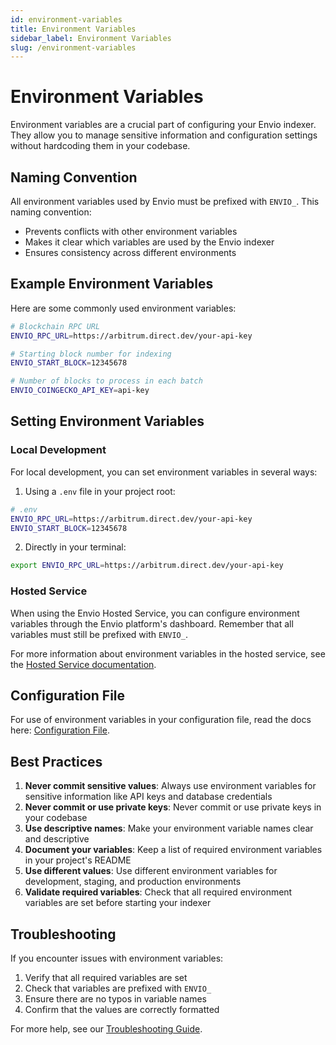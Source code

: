 ```yaml
---
id: environment-variables
title: Environment Variables
sidebar_label: Environment Variables
slug: /environment-variables
---
```


# Environment Variables

Environment variables are a crucial part of configuring your Envio indexer. They allow you to manage sensitive information and configuration settings without hardcoding them in your codebase.

## Naming Convention

All environment variables used by Envio must be prefixed with `ENVIO_`. This naming convention:
- Prevents conflicts with other environment variables
- Makes it clear which variables are used by the Envio indexer
- Ensures consistency across different environments

## Example Environment Variables

Here are some commonly used environment variables:

```bash
# Blockchain RPC URL
ENVIO_RPC_URL=https://arbitrum.direct.dev/your-api-key

# Starting block number for indexing
ENVIO_START_BLOCK=12345678

# Number of blocks to process in each batch
ENVIO_COINGECKO_API_KEY=api-key

```

## Setting Environment Variables

### Local Development

For local development, you can set environment variables in several ways:

1. Using a `.env` file in your project root:
```bash
# .env
ENVIO_RPC_URL=https://arbitrum.direct.dev/your-api-key
ENVIO_START_BLOCK=12345678
```

2. Directly in your terminal:
```bash
export ENVIO_RPC_URL=https://arbitrum.direct.dev/your-api-key
```

### Hosted Service

When using the Envio Hosted Service, you can configure environment variables through the Envio platform's dashboard. Remember that all variables must still be prefixed with `ENVIO_`.

For more information about environment variables in the hosted service, see the [Hosted Service documentation](../HyperIndex/hosted-service).

## Configuration File

For use of environment variables in your configuration file, read the docs here: [Configuration File](../HyperIndex/configuration-file).

## Best Practices

1. **Never commit sensitive values**: Always use environment variables for sensitive information like API keys and database credentials
1. **Never commit or use private keys**: Never commit or use private keys in your codebase
1. **Use descriptive names**: Make your environment variable names clear and descriptive
1. **Document your variables**: Keep a list of required environment variables in your project's README
1. **Use different values**: Use different environment variables for development, staging, and production environments
1. **Validate required variables**: Check that all required environment variables are set before starting your indexer

## Troubleshooting

If you encounter issues with environment variables:

1. Verify that all required variables are set
2. Check that variables are prefixed with `ENVIO_`
3. Ensure there are no typos in variable names
4. Confirm that the values are correctly formatted

For more help, see our [Troubleshooting Guide](../HyperIndex/logging). 